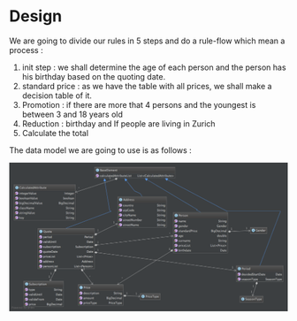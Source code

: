 # Design

We are going to divide our rules in 5 steps and do a rule-flow which mean a process : 
1. init step : we shall determine the age of each person and the person has his birthday based on the quoting date.
2. standard price : as we have the table with all prices, we shall make a decision table of it.
3. Promotion : if there are more that 4 persons and the youngest is between 3 and 18 years old
4. Reduction :  birthday and If people are living in Zurich
5. Calculate the total



The data model we are going to use is as follows : 


![](BRMS/Step2-DataModel/action09.png)




